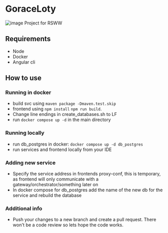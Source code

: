 # GoraceLoty
![image](https://github.com/MDG369/GoraceLoty/assets/73025866/f5d571ed-fa5f-4092-93aa-97da0457f03e)
Project for RSWW

## Requirements
- Node
- Docker
- Angular cli

## How to use
### Running in docker
- build svc using ```maven package -Dmaven.test.skip```
- frontend using ```npm install``` ```npm run build```.
- Change line endings in create_databases.sh to LF
- run ```docker compose up -d``` in the main directory
### Running locally
- run db_postgres in docker: ```docker compose up -d db_postgres```
- run services and frontend locally from your IDE
### Adding new service
- Specify the service address in frontends proxy-conf, this is temporary, as frontend will only communicate with a gateway/orchestrator/something later on
- In docker compose for db_postgres add the name of the new db for the service and rebuild the database
### Additional info
- Push your changes to a new branch and create a pull request. There won't be a code review so lets hope the code works. 

